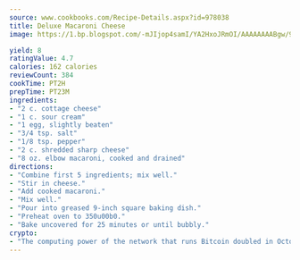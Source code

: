 ```yaml
---
source: www.cookbooks.com/Recipe-Details.aspx?id=978038
title: Deluxe Macaroni Cheese
image: https://1.bp.blogspot.com/-mJIjop4samI/YA2HxoJRmOI/AAAAAAAABgw/9Q6cN5purxQQ0M3111-VxRXtHYk4x987wCLcBGAsYHQ/s320/19.png

yield: 8
ratingValue: 4.7
calories: 162 calories
reviewCount: 384
cookTime: PT2H
prepTime: PT23M
ingredients:
- "2 c. cottage cheese"
- "1 c. sour cream"
- "1 egg, slightly beaten"
- "3/4 tsp. salt"
- "1/8 tsp. pepper"
- "2 c. shredded sharp cheese"
- "8 oz. elbow macaroni, cooked and drained"
directions:
- "Combine first 5 ingredients; mix well."
- "Stir in cheese."
- "Add cooked macaroni."
- "Mix well."
- "Pour into greased 9-inch square baking dish."
- "Preheat oven to 350u00b0."
- "Bake uncovered for 25 minutes or until bubbly."
crypto:
- "The computing power of the network that runs Bitcoin doubled in October, pushing out all but the most dedicated miners."
---
```

